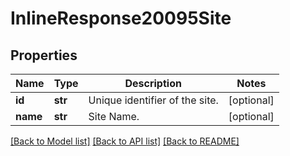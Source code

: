 # InlineResponse20095Site

## Properties
Name | Type | Description | Notes
------------ | ------------- | ------------- | -------------
**id** | **str** | Unique identifier of the site. | [optional] 
**name** | **str** | Site Name. | [optional] 

[[Back to Model list]](../README.md#documentation-for-models) [[Back to API list]](../README.md#documentation-for-api-endpoints) [[Back to README]](../README.md)


